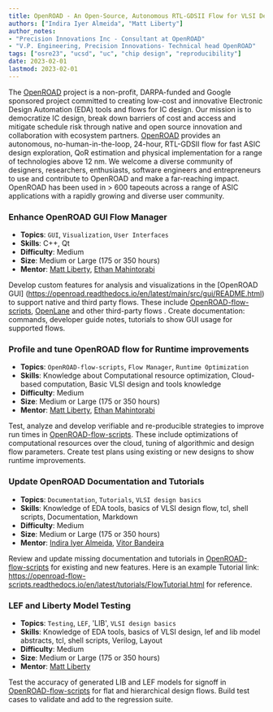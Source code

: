 ```yaml
---
title: OpenROAD - An Open-Source, Autonomous RTL-GDSII Flow for VLSI Designs
authors: ["Indira Iyer Almeida", "Matt Liberty"]
author_notes: 
- "Precision Innovations Inc - Consultant at OpenROAD"
- "V.P. Engineering, Precision Innovations- Technical head OpenROAD"
tags: ["osre23", "ucsd", "uc", "chip design", "reproducibility"]
date: 2023-02-01
lastmod: 2023-02-01
---
```


The [OpenROAD](https://theopenroadproject.org) project is a non-profit, DARPA-funded and Google sponsored project committed to creating low-cost and innovative Electronic Design Automation (EDA) tools and flows for IC design. Our mission is to democratize IC design, break down barriers of cost and access and mitigate schedule risk through native and open source innovation and collaboration with ecosystem partners. [OpenROAD](https://github.com/The-OpenROAD-Project) provides an autonomous, no-human-in-the-loop, 24-hour, RTL-GDSII flow for fast ASIC design exploration, QoR estimation and physical implementation for a range of technologies above 12 nm. We welcome a diverse community of designers, researchers, enthusiasts, software engineers and entrepreneurs to use and contribute to OpenROAD and make a far-reaching impact. OpenROAD has been used in > 600 tapeouts across a range of ASIC applications with a rapidly growing and diverse user community.

### Enhance OpenROAD GUI Flow Manager

  * **Topics**: `GUI`, `Visualization`, `User Interfaces`
  * **Skills**:  C++, Qt
  * **Difficulty**: Medium
  * **Size**: Medium or Large (175 or 350 hours) 
  * **Mentor**: [Matt Liberty](mailto:mliberty@precisioninno.com), [Ethan Mahintorabi](mailto:ethanmoon@google.com)

Develop custom features for analysis and  visualizations in the [OpenROAD GUI] (https://openroad.readthedocs.io/en/latest/main/src/gui/README.html)  to support native and third party flows. These include [OpenROAD-flow-scripts](https://github.com/The-OpenROAD-Project/OpenROAD-flow-scripts), [OpenLane](https://github.com/The-OpenROAD-Project/OpenLane)  and other third-party flows . Create documentation: commands, developer guide notes, tutorials to show GUI usage for supported flows.

### Profile and tune OpenROAD flow for Runtime improvements
 * **Topics**: `OpenROAD-flow-scripts`, `Flow Manager`, `Runtime Optimization`
  * **Skills**: Knowledge about Computational resource optimization, Cloud-based computation, Basic VLSI design and tools knowledge
  * **Difficulty**: Medium
  * **Size**: Medium or Large (175 or 350 hours) 
  * **Mentor**: [Matt Liberty](mailto:mliberty@precisioninno.com), [Ethan Mahintorabi](mailto:ethanmoon@google.com)

Test, analyze and develop verifiable and re-producible strategies to improve run times in [OpenROAD-flow-scripts](https://github.com/The-OpenROAD-Project/OpenROAD-flow-scripts). These include optimizations of computational resources over the cloud, tuning of algorithmic and design flow parameters. Create test plans using existing or new designs to show runtime improvements.

### Update OpenROAD Documentation and Tutorials

  * **Topics**: `Documentation`, `Tutorials`, `VLSI design basics`
  * **Skills**:  Knowledge of EDA tools, basics of VLSI design flow, tcl, shell scripts, Documentation, Markdown
  * **Difficulty**: Medium
  * **Size**:  Medium or Large (175 or 350 hours)
  * **Mentor**: [Indira Iyer Almeida](mailto:iiyer@precisioninno.com), [Vitor Bandeira](mailto:vbandeira@precisioninno.com)

Review and update missing documentation and tutorials in [OpenROAD-flow-scripts](https://github.com/The-OpenROAD-Project/OpenROAD-flow-scripts) for existing and new features. Here is an example Tutorial link: https://openroad-flow-scripts.readthedocs.io/en/latest/tutorials/FlowTutorial.html for reference.

### LEF and Liberty Model Testing

  * **Topics**: `Testing`, `LEF`, 'LIB', `VLSI design basics`
  * **Skills**:  Knowledge of EDA tools, basics of VLSI design, lef and lib model abstracts, tcl, shell scripts, Verilog, Layout
  * **Difficulty**: Medium
  * **Size**: Medium or Large (175 or 350 hours)
  * **Mentor**: [Matt Liberty](mailto:mliberty@precisioninno.com)

Test the accuracy of generated LIB and LEF models for signoff  in [OpenROAD-flow-scripts](https://github.com/The-OpenROAD-Project/OpenROAD-flow-scripts) for flat and hierarchical design flows. Build test cases to validate and add to the regression suite.
